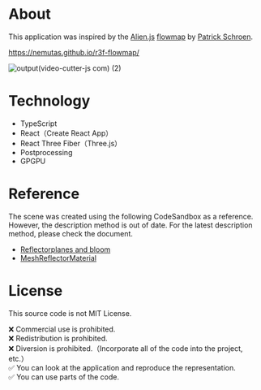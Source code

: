 # About
This application was inspired by the [Alien.js](https://github.com/pschroen/alien.js) [flowmap](https://alien.js.org/examples/shader_flowmap_rgbshift.html) by [Patrick Schroen](https://twitter.com/pschroen).

https://nemutas.github.io/r3f-flowmap/

![output(video-cutter-js com) (2)](https://user-images.githubusercontent.com/46724121/162637521-d3bff08f-3b1f-42fa-99b3-ab8ab185c8e8.gif)

# Technology

- TypeScript
- React（Create React App）
- React Three Fiber（Three.js）
- Postprocessing
- GPGPU

# Reference
The scene was created using the following CodeSandbox as a reference.<br>
However, the description method is out of date. For the latest description method, please check the document.

* [Reflectorplanes and bloom](https://codesandbox.io/s/reflectorplanes-and-bloom-jflps)
* [MeshReflectorMaterial](https://github.com/pmndrs/drei#meshreflectormaterial)

# License

This source code is not MIT License.

❌ Commercial use is prohibited.<br>
❌ Redistribution is prohibited.<br>
❌ Diversion is prohibited.（Incorporate all of the code into the project, etc.）<br>
✅ You can look at the application and reproduce the representation.<br>
✅ You can use parts of the code.
